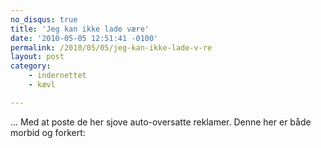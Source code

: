 ```yaml
---
no_disqus: true
title: 'Jeg kan ikke lade være'
date: '2010-05-05 12:51:41 -0100'
permalink: /2010/05/05/jeg-kan-ikke-lade-v-re
layout: post
category:
    - indernettet
    - kævl

---
```

... Med at poste de her sjove auto-oversatte reklamer. Denne her er både morbid og forkert:  
<amp-img alt="Death date"
  src="{{ site.baseurl }}{% link assets/post-images/deathdate.png %}"
  width="430"
  height="21"></amp-img>
